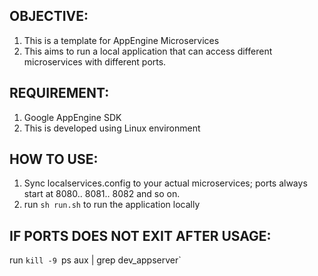 ## OBJECTIVE:
1. This is a template for AppEngine Microservices
2. This aims to run a local application that can access different microservices with different ports. 

## REQUIREMENT:
1. Google AppEngine SDK
2. This is developed using Linux environment

## HOW TO USE:
1. Sync localservices.config to your actual microservices; ports always start at 8080.. 8081.. 8082 and so on.
2. run `sh run.sh` to run the application locally

## IF PORTS DOES NOT EXIT AFTER USAGE:
run `kill -9 `ps aux | grep dev_appserver`
